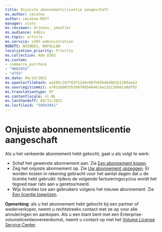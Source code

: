 ```yaml
---
title: Onjuiste abonnementslicentie aangeschaft
ms.author: cmcatee
author: cmcatee-MSFT
manager: scotv
ms.reviewer: drjones, jmueller
ms.audience: Admin
ms.topic: article
ms.service: o365-administration
ROBOTS: NOINDEX, NOFOLLOW
localization_priority: Priority
ms.collection: Adm_O365
ms.custom:
- commerce_purchase
- "9002455"
- "4793"
ms.date: 04/14/2021
ms.openlocfilehash: ea295c2d7f65f12d9c80fb95bdbd081b1109aaa3
ms.sourcegitcommit: e781da003fb7b878854846cbe12b13b9dca8df92
ms.translationtype: HT
ms.contentlocale: nl-NL
ms.lasthandoff: 08/31/2021
ms.locfileid: "58843841"
---
```

# <a name="purchased-wrong-subscription-license"></a>Onjuiste abonnementslicentie aangeschaft

Als u het verkeerde abonnement hebt gekocht, gaat u als volgt te werk:

- Schaf het gewenste abonnement aan. Zie [Een abonnement kopen](https://docs.microsoft.com/alchemyinsights/buy-a-subscription-to-office-365-for-business).
- Zeg het onjuiste abonnement op. Zie [Uw abonnement opzeggen](https://docs.microsoft.com/alchemyinsights/canceling-your-office-365-subscription). Er worden kosten in rekening gebracht voor het aantal dagen dat u de licentie hebt gebruikt: tijdens de volgende factureringscyclus wordt het tegoed naar rato aan u geretourneerd.
- Wijs licenties toe aan gebruikers volgens het nieuwe abonnement. Zie [Een licentie toewijzen](https://docs.microsoft.com/alchemyinsights/how-to-assign-a-license-to-a-user).

**Opmerking**: als u het abonnement hebt gekocht bij een partner of wederverkoper, neemt u rechtstreeks contact met ze op voor alle annuleringen en aankopen. Als u een klant bent met een Enterprise-volumelicentieovereenkomst, neemt u contact op met het [Volume License Service Center](https://support.microsoft.com/help/4471406/how-to-contact-the-microsoft-volume-licensing-service-center).

